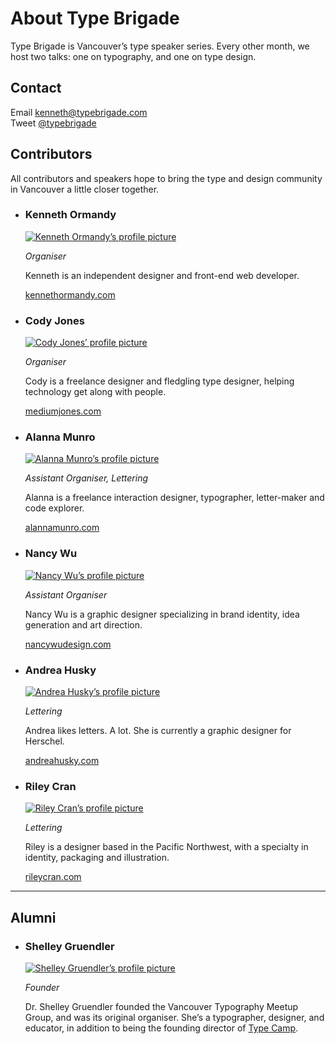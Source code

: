 # About Type Brigade

Type Brigade is Vancouver’s type speaker series. Every other month, we host two talks: one on typography, and one on type design.

## Contact

Email [kenneth@typebrigade.com](mailto:kenneth@typebrigade.com)<br/>
Tweet [@typebrigade](http://twitter.com/typebrigade)<br/>

## Contributors

All contributors and speakers hope to bring the type and design community in Vancouver a little closer together.

- ### Kenneth Ormandy

  [![Kenneth Ormandy’s profile picture](/images/team-kenneth.jpg)](http://kennethormandy.com)

  _Organiser_

  Kenneth is an independent designer and front-end web developer.

  [kennethormandy.com](http://kennethormandy.com)

- ### Cody Jones

  [![Cody Jones’ profile picture](/images/team-cody.jpg)](http://mediumjones.com)

  _Organiser_

  Cody is a freelance designer and fledgling type designer, helping technology get along with people.

  [mediumjones.com](http://mediumjones.com)

- ### Alanna Munro

  [![Alanna Munro’s profile picture](images/team-alanna.png)](http://alannamunro.com)

  _Assistant Organiser, Lettering_

  Alanna is a freelance interaction designer, typographer, letter-maker and code explorer.

  [alannamunro.com](http://alannamunro.com)

- ### Nancy Wu

  [![Nancy Wu’s profile picture](images/team-nancy.jpg)](http://nancywudesign.com/)

  _Assistant Organiser_

  Nancy Wu is a graphic designer specializing in brand identity, idea generation and art direction.

  [nancywudesign.com](http://nancywudesign.com/)

- ### Andrea Husky

  [![Andrea Husky’s profile picture](/images/team-andrea.jpg)](http://andreahusky.com)

  _Lettering_

  Andrea likes letters. A lot. She is currently a graphic designer for Herschel.

  [andreahusky.com](http://andreahusky.com)

- ### Riley Cran

  [![Riley Cran’s profile picture](/images/team-riley.jpg)](http://rileycran.com)

  _Lettering_

  Riley is a designer based in the Pacific Northwest, with a specialty in identity, packaging and illustration.

  [rileycran.com](http://rileycran.com)

***

## Alumni

- ### Shelley Gruendler

  [![Shelley Gruendler’s profile picture](/images/team-shelley.jpg)](http://typecamp.org)

  _Founder_

  Dr. Shelley Gruendler founded the Vancouver Typography Meetup Group, and was its original organiser. She’s a typographer, designer, and educator, in addition to being the founding director of [Type Camp](http://typecamp.org).


<!--

Need to turn this into something more maintainable

## Thanks

- ### Ross Milne

  [![Ross Milne’s profile picture](/images/team-ross.jpg)](http://workingformat.com)

  _Special Events_


  [workingformat.com](http://workingformat.com)

  - Diane Huynh


-->
